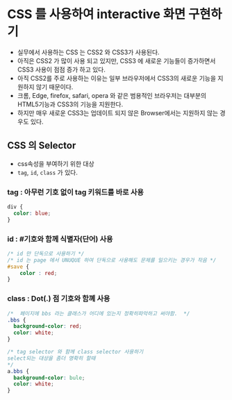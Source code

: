 # CSS 를 사용하여 interactive 화면 구현하기

- 실무에서 사용하는 CSS 는 CSS2 와 CSS3가 사용된다.
- 아직은 CSS2 가 많이 사용 되고 있지만, CSS3 에 새로운 기능들이 증가하면서 CSS3 사용이 점점 증가 하고 있다.
- 아직 CSS2를 주로 사용하는 이유는 일부 브라우저에서 CSS3의 새로운 기능을 지원하지 않기 때문이다.
- 크롬, Edge, firefox, safari, opera 와 같은 범용적인 브라우저는 대부분의 HTML5기능과 CSS3의 기능을 지원한다.
- 하지만 매우 새로운 CSS3는 업데이트 되지 않은 Browser에서는 지원하지 않는 경우도 있다.

## CSS 의 Selector

- css속성을 부여하기 위한 대상
- `tag`, `id`, `class` 가 있다.

### tag : 아무런 기호 없이 tag 키워드를 바로 사용

```css
div {
  color: blue;
}
```

### id : #기호와 함께 식별자(단어) 사용

```CSS
/* id 만 단독으로 사용하기 */
/* id 는 page 에서 UNUQUE 하여 단독으로 사용해도 문제를 일으키는 경우가 작음 */
#save {
    color : red;
}
```

### class : Dot(.) 점 기호와 함꼐 사용

```css
/*  페이지에 bbs 라는 클래스가 어디에 있는지 정확히파악하고 써야함.  */
.bbs {
  background-color: red;
  color: white;
}

/* tag selector 와 함께 class selector 사용하기 
select되는 대상을 좀더 명확히 할때
*/
a.bbs {
  background-color: bule;
  color: white;
}
```
